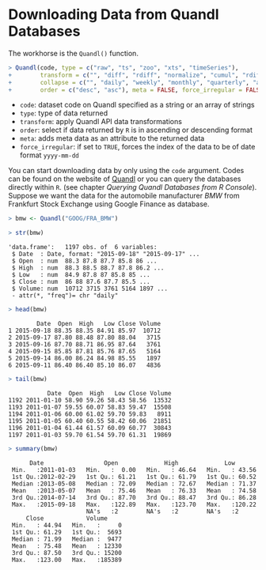 

# Downloading Data from Quandl Databases

The workhorse is the `Quandl()` function.

```r
> Quandl(code, type = c("raw", "ts", "zoo", "xts", "timeSeries"),
+        transform = c("", "diff", "rdiff", "normalize", "cumul", "rdiff_from"),
+        collapse = c("", "daily", "weekly", "monthly", "quarterly", "annual"),
+        order = c("desc", "asc"), meta = FALSE, force_irregular = FALSE, ...)
```

* `code`: dataset code on Quandl specified as a string or an array of strings
* `type`: type of data returned
* `transform`: apply Quandl API data transformations
* `order`: select if data returned by `R` is in ascending or descending format
* `meta`: adds meta data as an attribute to the returned data
* `force_irregular`: if set to `TRUE`, forces the index
                     of the data to be of date format `yyyy-mm-dd`
                     
You can start downloading data by only using the `code` argument.
Codes can be found on the website of [Quandl](https://www.quandl.com) 
or you can query the databases directly within `R`. (see chapter *Querying Quandl Databases from R Console*).
Suppose we want the data for the automobile manufacturer *BMW* from Frankfurt Stock Exchange
using Google Finance as database.


```r
> bmw <- Quandl("GOOG/FRA_BMW")
```


```r
> str(bmw)
```

```
'data.frame':	1197 obs. of  6 variables:
 $ Date  : Date, format: "2015-09-18" "2015-09-17" ...
 $ Open  : num  88.3 87.8 87.7 85.8 86 ...
 $ High  : num  88.3 88.5 88.7 87.8 86.2 ...
 $ Low   : num  84.9 87.8 87 85.8 85 ...
 $ Close : num  86 88 87.6 87.7 85.5 ...
 $ Volume: num  10712 3715 3761 5164 1897 ...
 - attr(*, "freq")= chr "daily"
```


```r
> head(bmw)
```

```
        Date  Open  High   Low Close Volume
1 2015-09-18 88.35 88.35 84.91 85.97  10712
2 2015-09-17 87.80 88.48 87.80 88.04   3715
3 2015-09-16 87.70 88.71 86.95 87.64   3761
4 2015-09-15 85.85 87.81 85.76 87.65   5164
5 2015-09-14 86.00 86.24 84.98 85.55   1897
6 2015-09-11 86.40 86.40 85.10 86.07   4836
```


```r
> tail(bmw)
```

```
           Date  Open  High   Low Close Volume
1192 2011-01-10 58.90 59.26 58.43 58.56  13532
1193 2011-01-07 59.55 60.07 58.83 59.47  15508
1194 2011-01-06 60.00 61.02 59.70 59.83   8911
1195 2011-01-05 60.40 60.55 58.42 60.06  21851
1196 2011-01-04 61.44 61.57 60.09 60.77  30843
1197 2011-01-03 59.70 61.54 59.70 61.31  19869
```


```r
> summary(bmw)
```

```
      Date                 Open             High             Low        
 Min.   :2011-01-03   Min.   :  0.00   Min.   : 46.64   Min.   : 43.56  
 1st Qu.:2012-02-29   1st Qu.: 61.21   1st Qu.: 61.79   1st Qu.: 60.52  
 Median :2013-05-08   Median : 72.09   Median : 72.67   Median : 71.37  
 Mean   :2013-05-07   Mean   : 75.46   Mean   : 76.33   Mean   : 74.58  
 3rd Qu.:2014-07-14   3rd Qu.: 87.70   3rd Qu.: 88.47   3rd Qu.: 86.28  
 Max.   :2015-09-18   Max.   :122.89   Max.   :123.70   Max.   :120.22  
                      NA's   :2        NA's   :2        NA's   :2       
     Close            Volume      
 Min.   : 44.94   Min.   :     0  
 1st Qu.: 61.29   1st Qu.:  5693  
 Median : 71.99   Median :  9477  
 Mean   : 75.48   Mean   : 12330  
 3rd Qu.: 87.50   3rd Qu.: 15200  
 Max.   :123.00   Max.   :185389  
                                  
```
